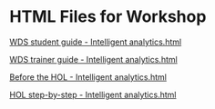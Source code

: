 ﻿# HTML Files for Workshop
[WDS student guide - Intelligent analytics.html](https://cloudworkshop.blob.core.windows.net/intelligent-analytics/Whiteboard%20design%20session/WDS%20student%20guide%20-%20Intelligent%20analytics.html)

[WDS trainer guide - Intelligent analytics.html](https://cloudworkshop.blob.core.windows.net/intelligent-analytics/Whiteboard%20design%20session/WDS%20trainer%20guide%20-%20Intelligent%20analytics.html)

[Before the HOL - Intelligent analytics.html](https://cloudworkshop.blob.core.windows.net/intelligent-analytics/Hands-on%20lab/Before%20the%20HOL%20-%20Intelligent%20analytics.html)

[HOL step-by-step - Intelligent analytics.html](https://cloudworkshop.blob.core.windows.net/intelligent-analytics/Hands-on%20lab/HOL%20step-by-step%20-%20Intelligent%20analytics.html)

